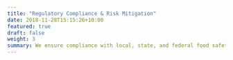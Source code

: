 ```yaml
---
title: "Regulatory Compliance & Risk Mitigation"
date: 2018-11-28T15:15:26+10:00
featured: true
draft: false
weight: 3
summary: We ensure compliance with local, state, and federal food safety regulations, collaborating with regulatory agencies during inspections and audits. Our services include advising on best practices for food handling, conducting risk assessments, and developing mitigation strategies. We also recommend relevant industry conferences and workshops to keep your team informed
---
```

